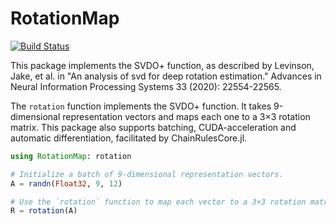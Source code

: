 # RotationMap

[![Build Status](https://github.com/MurrellGroup/RotationMap.jl/actions/workflows/CI.yml/badge.svg?branch=main)](https://github.com/MurrellGroup/RotationMap.jl/actions/workflows/CI.yml?query=branch%3Amain)


This package implements the SVDO+ function, as described by Levinson, Jake, et
al. in "An analysis of svd for deep rotation estimation." Advances in Neural
Information Processing Systems 33 (2020): 22554-22565.

The `rotation` function implements the SVDO+ function. It takes 9-dimensional
representation vectors and maps each one to a 3×3 rotation matrix. This package
also supports batching, CUDA-acceleration and automatic differentiation,
facilitated by ChainRulesCore.jl.

```julia
using RotationMap: rotation

# Initialize a batch of 9-dimensional representation vectors.
A = randn(Float32, 9, 12)

# Use the `rotation` function to map each vector to a 3×3 rotation matrix.
R = rotation(A)
```
